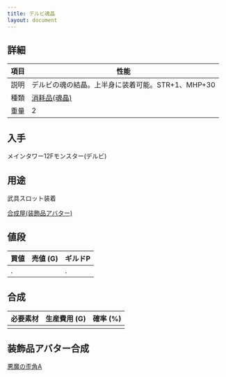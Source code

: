 ```yaml
---
title: デルビ魂晶
layout: document
---
```

## 詳細

|項目|性能|
|---|---|
|説明|デルビの魂の結晶。上半身に装着可能。STR+1、MHP+30|
|種類|[消耗品(魂晶)](消耗品(魂晶))|
|重量|2|

## 入手

メインタワー12Fモンスター(デルビ)

## 用途

武具スロット装着

[合成屋(装飾品アバター)](合成屋(装飾品アバター))

## 値段

|買値|売値 (G)|ギルドP|
|---|---|---|
|.||.|

## 合成

|必要素材|生産費用 (G)|確率 (%)|
|---|---|---|
||||

## 装飾品アバター合成

[悪魔の歪角A](悪魔の歪角A)
